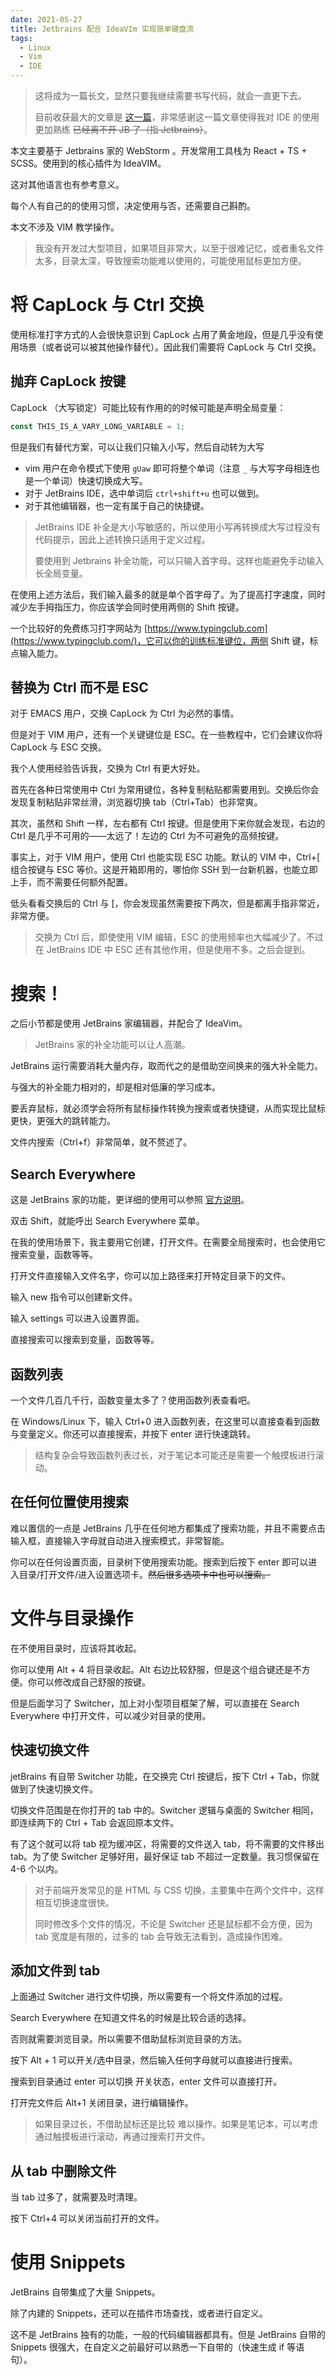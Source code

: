 ```yaml
---
date: 2021-05-27
title: Jetbrains 配合 IdeaVIm 实现简单键盘流
tags:
  - Linux
  - Vim
  - IDE
---
```

>  这将成为一篇长文，显然只要我继续需要书写代码，就会一直更下去。
>
> 目前收获最大的文章是 [这一篇](https://learnku.com/articles/22806)，非常感谢这一篇文章使得我对 IDE 的使用更加熟练 ~~已经离不开 JB 了（指 Jetbrains）~~。

本文主要基于 Jetbrains 家的 WebStorm 。开发常用工具栈为 React + TS + SCSS。使用到的核心插件为 IdeaVIM。

这对其他语言也有参考意义。

每个人有自己的的使用习惯，决定使用与否，还需要自己斟酌。

本文不涉及 VIM 教学操作。

> 我没有开发过大型项目，如果项目非常大，以至于很难记忆，或者重名文件太多，目录太深，导致搜索功能难以使用的，可能使用鼠标更加方便。



# 将 CapLock 与 Ctrl 交换

使用标准打字方式的人会很快意识到 CapLock 占用了黄金地段，但是几乎没有使用场景（或者说可以被其他操作替代）。因此我们需要将 CapLock 与 Ctrl 交换。



## 抛弃 CapLock 按键

CapLock （大写锁定）可能比较有作用的的时候可能是声明全局变量：

```typescript
const THIS_IS_A_VARY_LONG_VARIABLE = 1;
```

但是我们有替代方案，可以让我们只输入小写，然后自动转为大写

- vim 用户在命令模式下使用 `gUaw` 即可将整个单词（注意 `_` 与大写字母相连也是一个单词）快速切换成大写。
- 对于 JetBrains IDE，选中单词后 `ctrl+shift+u` 也可以做到。
- 对于其他编辑器，也一定有属于自己的快捷键。

> JetBrains IDE 补全是大小写敏感的，所以使用小写再转换成大写过程没有代码提示，因此上述转换只适用于定义过程。
>
> 要使用到 Jetbrains 补全功能，可以只输入首字母。这样也能避免手动输入长全局变量。

在使用上述方法后，我们输入最多的就是单个首字母了。为了提高打字速度，同时减少左手拇指压力，你应该学会同时使用两侧的 Shift 按键。

一个比较好的免费练习打字网站为  [https://www.typingclub.com](https://www.typingclub.com/)，它可以你的训练标准键位，两侧 Shift 键，标点输入能力。



## 替换为 Ctrl 而不是 ESC

对于 EMACS 用户，交换 CapLock 为 Ctrl 为必然的事情。

但是对于 VIM 用户，还有一个关键键位是 ESC。在一些教程中，它们会建议你将 CapLock 与 ESC 交换。

我个人使用经验告诉我，交换为 Ctrl 有更大好处。

首先在各种日常使用中 Ctrl 为常用键位，各种复制粘贴都需要用到。交换后你会发现复制粘贴非常丝滑，浏览器切换 tab（Ctrl+Tab）也非常爽。

其次，虽然和 Shift 一样，左右都有 Ctrl 按键。但是使用下来你就会发现，右边的 Ctrl 是几乎不可用的——太远了！左边的 Ctrl 为不可避免的高频按键。

事实上，对于 VIM 用户，使用 Ctrl 也能实现 ESC 功能。默认的 VIM 中，Ctrl+[ 组合按键与 ESC 等价。这是开箱即用的，哪怕你 SSH 到一台新机器，也能立即上手，而不需要任何额外配置。

低头看看交换后的 Ctrl 与 [，你会发现虽然需要按下两次，但是都离手指非常近，非常方便。

> 交换为 Ctrl 后，即使使用 VIM 编辑，ESC 的使用频率也大幅减少了。不过在 JetBrains IDE 中 ESC 还有其他作用，但是使用不多。之后会提到。



# 搜索！

之后小节都是使用 JetBrains 家编辑器，并配合了 IdeaVim。

> JetBrains 家的补全功能可以让人高潮。

JetBrains 运行需要消耗大量内存，取而代之的是借助空间换来的强大补全能力。

与强大的补全能力相对的，却是相对低廉的学习成本。

要丢弃鼠标，就必须学会将所有鼠标操作转换为搜索或者快捷键，从而实现比鼠标更快，更强大的跳转能力。

文件内搜索（Ctrl+f）非常简单，就不赘述了。



## Search Everywhere

这是 JetBrains 家的功能，更详细的使用可以参照 [官方说明](https://www.jetbrains.com/help/idea/searching-everywhere.html)。

双击 Shift，就能呼出 Search Everywhere 菜单。

在我的使用场景下，我主要用它创建，打开文件。在需要全局搜索时，也会使用它搜索变量，函数等等。

打开文件直接输入文件名字，你可以加上路径来打开特定目录下的文件。

输入 new 指令可以创建新文件。

输入 settings 可以进入设置界面。

直接搜索可以搜索到变量，函数等等。



## 函数列表

一个文件几百几千行，函数变量太多了？使用函数列表查看吧。

在 Windows/Linux 下，输入 Ctrl+0 进入函数列表，在这里可以直接查看到函数与变量定义。你还可以直接搜索，并按下 enter 进行快速跳转。

> 结构复杂会导致函数列表过长，对于笔记本可能还是需要一个触摸板进行滚动。



## 在任何位置使用搜索

难以置信的一点是 JetBrains 几乎在任何地方都集成了搜索功能，并且不需要点击输入框，直接输入字母就自动进入搜索模式，非常智能。

你可以在任何设置页面，目录树下使用搜索功能。搜索到后按下 enter 即可以进入目录/打开文件/进入设置选项卡。~~然后很多选项卡中也可以搜索。~~



# 文件与目录操作

在不使用目录时，应该将其收起。

你可以使用 Alt + 4 将目录收起。Alt 右边比较舒服，但是这个组合键还是不方便。你可以修改成自己舒服的按键。

但是后面学习了 Switcher，加上对小型项目框架了解，可以直接在 Search Everywhere 中打开文件，可以减少对目录的使用。



## 快速切换文件

jetBrains 有自带 Switcher 功能，在交换完 Ctrl 按键后，按下 Ctrl + Tab，你就做到了快速切换文件。

切换文件范围是在你打开的 tab 中的。Switcher 逻辑与桌面的 Switcher 相同，即连续两下的 Ctrl + Tab 会返回原本文件。

有了这个就可以将 tab 视为缓冲区，将需要的文件送入 tab，将不需要的文件移出 tab。为了使 Switcher 足够好用，最好保证 tab 不超过一定数量。我习惯保留在 4-6 个以内。

> 对于前端开发常见的是 HTML 与 CSS 切换，主要集中在两个文件中，这样相互切换速度很快。
>
> 同时修改多个文件的情况，不论是 Switcher 还是鼠标都不会方便，因为 tab 宽度是有限的，过多的 tab 会导致无法看到，造成操作困难。



## 添加文件到 tab

上面通过 Switcher 进行文件切换，所以需要有一个将文件添加的过程。

Search Everywhere 在知道文件名的时候是比较合适的选择。

否则就需要浏览目录。所以需要不借助鼠标浏览目录的方法。

按下 Alt + 1 可以开关/选中目录，然后输入任何字母就可以直接进行搜索。

搜索到目录通过 enter 可以切换 开关状态，enter 文件可以直接打开。

打开完文件后 Alt+1 关闭目录，进行编辑操作。

> 如果目录过长，不借助鼠标还是比较 难以操作。如果是笔记本，可以考虑通过触摸板进行滚动，再通过搜索打开文件。



## 从 tab 中删除文件

当 tab 过多了，就需要及时清理。

按下 Ctrl+4 可以关闭当前打开的文件。



# 使用 Snippets

JetBrains 自带集成了大量 Snippets。

除了内建的 Snippets，还可以在插件市场查找，或者进行自定义。

这不是 JetBrains 独有的功能，一般的代码编辑器都具有。但是 JetBrains 自带的 Snippets 很强大，在自定义之前最好可以熟悉一下自带的（快速生成 if 等语句）。



